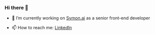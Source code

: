 ### Hi there 👋

<!--- [![hmrtj's GitHub stats](https://github-readme-stats.vercel.app/api?username=hmrtk)](https://github.com/anuraghazra/github-readme-stats) -->

- 🔭 I’m currently working on [Symon.ai](Symon.ai) as a senior front-end developer
<!-- - 🌱 I’m currently learning [SOLID Principles and Design patterns](https://www.udemy.com/course/basics-of-software-architecture-design-in-java/) -->
- 📫 How to reach me: [LinkedIn](https://www.linkedin.com/in/htavakoli/)


<!-- ### Language -->

<!-- [![Top Langs](https://github-readme-stats.vercel.app/api/top-langs/?username=plh2&layout=compact)](https://github.com/anuraghazra/github-readme-stats) -->
